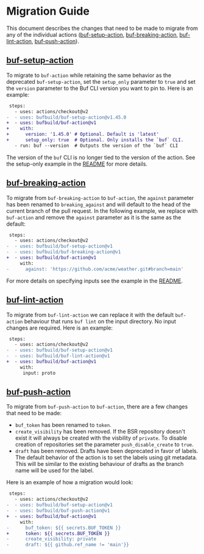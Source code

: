 # Migration Guide

This document describes the changes that need to be made to migrate from any of the 
individual actions ([buf-setup-action][buf-setup], [buf-breaking-action][buf-breaking], [buf-lint-action][buf-lint], [buf-push-action][buf-push]).

## [buf-setup-action][buf-setup]

To migrate to `buf-action` while retaining the same behavior as the deprecated
`buf-setup-action`, set the `setup_only` parameter to `true` and set the `version`
parameter to the Buf CLI version you want to pin to. Here is an example:

```diff
 steps:
   - uses: actions/checkout@v2
-  - uses: bufbuild/buf-setup-action@v1.45.0
+  - uses: bufbuild/buf-action@v1
+    with:
+      version: '1.45.0' # Optional. Default is 'latest'
+      setup_only: true  # Optional. Only installs the `buf` CLI.
   - run: buf --version  # Outputs the version of the `buf` CLI
```

The version of the `buf` CLI is no longer tied to the version of the action.
See the setup-only example in the [README](./README.md#setup-only) for more
details.

## [buf-breaking-action][buf-breaking]

To migrate from `buf-breaking-action` to `buf-action`, the `against` parameter
has been renamed to `breaking_against` and will default to the head of the
current branch of the pull request. In the following example, we replace with
`buf-action` and remove the `against` parameter as it is the same as the default:

```diff
 steps:
   - uses: actions/checkout@v2
-  - uses: bufbuild/buf-setup-action@v1
-  - uses: bufbuild/buf-breaking-action@v1
+  - uses: bufbuild/buf-action@v1
     with:
-      against: 'https://github.com/acme/weather.git#branch=main'
```

For more details on specifying inputs see the example in the 
[README](./README.md#specify-the-input-directory).

## [buf-lint-action][buf-lint]

To migrate from `buf-lint-action` we can replace it with the default
`buf-action` behaviour that runs `buf lint` on the input directory. No input
changes are required. Here is an example:

```diff
 steps:
   - uses: actions/checkout@v2
-  - uses: bufbuild/buf-setup-action@v1
-  - uses: bufbuild/buf-lint-action@v1
+  - uses: bufbuild/buf-action@v1
     with:
      input: proto
```

## [buf-push-action][buf-push]

To migrate from `buf-push-action` to `buf-action`, there are a few changes that
need to be made:
  - `buf_token` has been renamed to `token`.
  - `create_visibility` has been removed. If the BSR repository doesn't exist
    it will always be created with the visbility of `private`. To disable
    creation of repositories set the parameter `push_disable_create` to `true`. 
  - `draft` has been removed. Drafts have been deprecated in favor of labels.
    The default behavior of the action is to set the labels using git metadata.
    This will be similar to the existing behaviour of drafts as the branch name
    will be used for the label.

Here is an example of how a migration would look:

```diff
 steps:
   - uses: actions/checkout@v2
-  - uses: bufbuild/buf-setup-action@v1
-  - uses: bufbuild/buf-push-action@v1
+  - uses: bufbuild/buf-action@v1
     with:
-      buf_token: ${{ secrets.BUF_TOKEN }}
+      token: ${{ secrets.BUF_TOKEN }}
-      create_visibility: private
-      draft: ${{ github.ref_name != 'main'}}
```

[buf]: https://buf.build
[buf-setup]: https://github.com/marketplace/actions/buf-setup
[buf-breaking]: https://github.com/marketplace/actions/buf-breaking
[buf-cli]: https://github.com/bufbuild/buf
[buf-lint]: https://github.com/marketplace/actions/buf-lint
[buf-push]: https://github.com/marketplace/actions/buf-push
